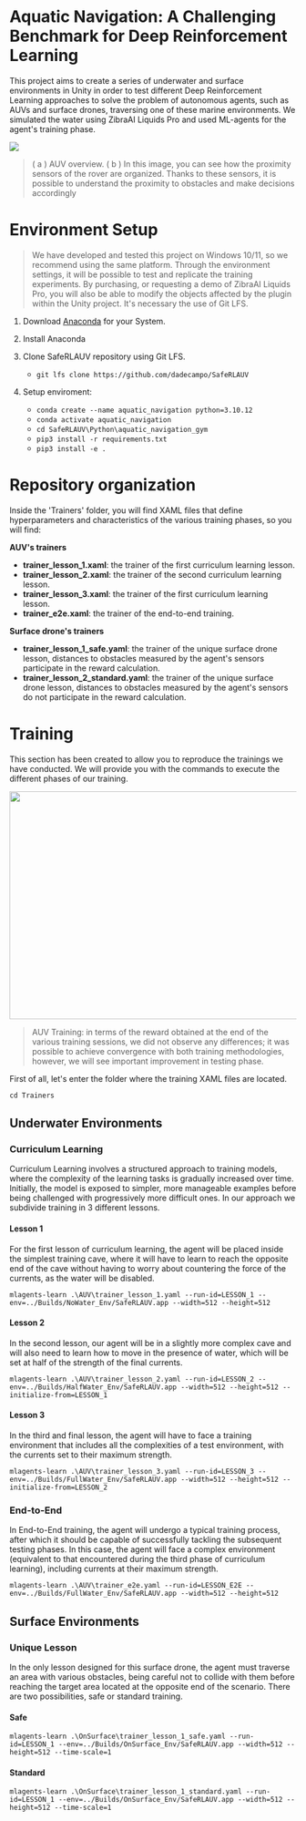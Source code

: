 # Aquatic Navigation: A Challenging Benchmark for Deep Reinforcement Learning

This project aims to create a series of underwater and surface environments in Unity in order to test different Deep Reinforcement Learning approaches to solve the problem of autonomous agents, such as AUVs and surface drones, traversing one of these marine environments. We simulated the water using ZibraAI Liquids Pro and used ML-agents for the agent's training phase.

![](https://i.imgur.com/oY8Z1El.jpg)
>( a ) AUV overview. ( b ) In this image, you can see how the proximity sensors of the rover are organized. Thanks to these sensors, it is possible to understand the proximity to obstacles and make decisions accordingly 

# Environment Setup
> We have developed and tested this project on Windows 10/11, so we recommend using the same platform. Through the environment settings, it will be possible to test and replicate the training experiments. By purchasing, or requesting a demo of ZibraAI Liquids Pro, you will also be able to modify the objects affected by the plugin within the Unity project.
> It's necessary the use of Git LFS.

1. Download  [Anaconda](https://www.anaconda.com/)  for your System.

2. Install Anaconda

3. Clone SafeRLAUV repository using Git LFS.

   - `git lfs clone https://github.com/dadecampo/SafeRLAUV`

4. Setup enviroment:
   - `conda create --name aquatic_navigation python=3.10.12`
   - `conda activate aquatic_navigation`
   - `cd SafeRLAUV\Python\aquatic_navigation_gym`
   - `pip3 install -r requirements.txt`
   - `pip3 install -e .`

# Repository organization
Inside the 'Trainers' folder, you will find XAML files that define hyperparameters and characteristics of the various training phases, so you will find:

**AUV's trainers**
 - **trainer_lesson_1.xaml**: the trainer of the first curriculum learning lesson.
 - **trainer_lesson_2.xaml**: the trainer of the second curriculum learning lesson.
 - **trainer_lesson_3.xaml**: the trainer of the first curriculum learning lesson.
 - **trainer_e2e.xaml**: the trainer of the end-to-end training.
   
**Surface drone's trainers**
 - **trainer_lesson_1_safe.yaml**: the trainer of the unique surface drone lesson, distances to obstacles measured by the agent's sensors participate in the reward calculation.
 - **trainer_lesson_2_standard.yaml**: the trainer of the unique surface drone lesson, distances to obstacles measured by the agent's sensors do not participate in the reward calculation.
   
# Training

This section has been created to allow you to reproduce the trainings we have conducted. We will provide you with the commands to execute the different phases of our training.

<img src="https://i.imgur.com/Xq0oO3o.jpg" width="678" height="400" align="center">

>AUV Training: in terms of the reward obtained at the end of the various training sessions, we did not observe any differences; it was possible to achieve convergence with both training methodologies, however, we will see important improvement in testing phase.

First of all, let's enter the folder where the training XAML files are located.

	cd Trainers
## Underwater Environments
### Curriculum Learning
Curriculum Learning involves a structured approach to training models, where the complexity of the learning tasks is gradually increased over time. Initially, the model is exposed to simpler, more manageable examples before being challenged with progressively more difficult ones.
In our approach we subdivide training in 3 different lessons.

#### Lesson 1
For the first lesson of curriculum learning, the agent will be placed inside the simplest training cave, where it will have to learn to reach the opposite end of the cave without having to worry about countering the force of the currents, as the water will be disabled.

    mlagents-learn .\AUV\trainer_lesson_1.yaml --run-id=LESSON_1 --env=../Builds/NoWater_Env/SafeRLAUV.app --width=512 --height=512

#### Lesson 2
In the second lesson, our agent will be in a slightly more complex cave and will also need to learn how to move in the presence of water, which will be set at half of the strength of the final currents.

	mlagents-learn .\AUV\trainer_lesson_2.yaml --run-id=LESSON_2 --env=../Builds/HalfWater_Env/SafeRLAUV.app --width=512 --height=512 --initialize-from=LESSON_1

#### Lesson 3
In the third and final lesson, the agent will have to face a training environment that includes all the complexities of a test environment, with the currents set to their maximum strength.

	mlagents-learn .\AUV\trainer_lesson_3.yaml --run-id=LESSON_3 --env=../Builds/FullWater_Env/SafeRLAUV.app --width=512 --height=512 --initialize-from=LESSON_2

### End-to-End
In End-to-End training, the agent will undergo a typical training process, after which it should be capable of successfully tackling the subsequent testing phases. In this case, the agent will face a complex environment (equivalent to that encountered during the third phase of curriculum learning), including currents at their maximum strength.

	mlagents-learn .\AUV\trainer_e2e.yaml --run-id=LESSON_E2E --env=../Builds/FullWater_Env/SafeRLAUV.app --width=512 --height=512

## Surface Environments
### Unique Lesson
In the only lesson designed for this surface drone, the agent must traverse an area with various obstacles, being careful not to collide with them before reaching the target area located at the opposite end of the scenario.
There are two possibilities, safe or standard training.

#### Safe

    mlagents-learn .\OnSurface\trainer_lesson_1_safe.yaml --run-id=LESSON_1 --env=../Builds/OnSurface_Env/SafeRLAUV.app --width=512 --height=512 --time-scale=1

#### Standard
    
    mlagents-learn .\OnSurface\trainer_lesson_1_standard.yaml --run-id=LESSON_1 --env=../Builds/OnSurface_Env/SafeRLAUV.app --width=512 --height=512 --time-scale=1


